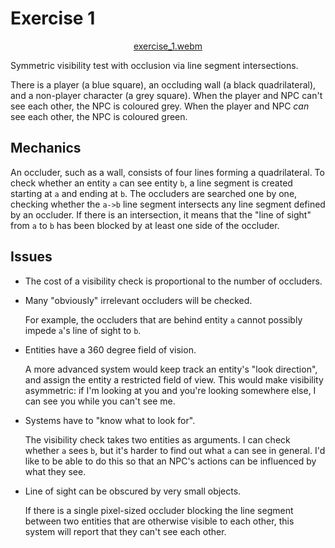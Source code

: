 # Exercise 1

<div align="center">

<!-- ../videos/exercise_1.webm -->
[exercise_1.webm](https://github.com/LightAndLight/boxybox/assets/2536121/0027dcbf-522f-4b0f-8709-e64fdd587106)

</div>

Symmetric visibility test with occlusion via line segment intersections.

There is a player (a blue square), an occluding wall (a black quadrilateral), and a non-player
character (a grey square).
When the player and NPC can't see each other, the NPC is coloured grey.
When the player and NPC *can* see each other, the NPC is coloured green.

## Mechanics

An occluder, such as a wall, consists of four lines forming a quadrilateral.
To check whether an entity `a` can see entity `b`, a line segment is created starting at `a` and
ending at `b`.
The occluders are searched one by one, checking whether the `a->b` line segment intersects any
line segment defined by an occluder.
If there is an intersection, it means that the "line of sight" from `a` to `b` has been blocked by
at least one side of the occluder.

## Issues

* The cost of a visibility check is proportional to the number of occluders.

* Many "obviously" irrelevant occluders will be checked.

  For example, the occluders that are behind entity `a` cannot possibly impede `a`'s line of sight
  to `b`.

* Entities have a 360 degree field of vision.

  A more advanced system would keep track an entity's "look direction", and assign the entity a
  restricted field of view. This would make visibility asymmetric: if I'm looking at you and you're
  looking somewhere else, I can see you while you can't see me.

* Systems have to "know what to look for".

  The visibility check takes two entities as arguments.
  I can check whether `a` sees `b`, but it's harder to find out what `a` can see in general.
  I'd like to be able to do this so that an NPC's actions can be influenced by what they see.

* Line of sight can be obscured by very small objects.

  If there is a single pixel-sized occluder blocking the line segment between two entities that are
  otherwise visible to each other, this system will report that they can't see each other.
